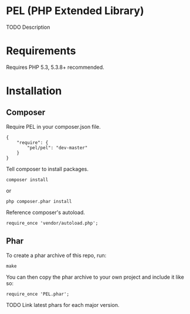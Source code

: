 PEL (PHP Extended Library)
=========================

TODO Description

Requirements
====================

Requires PHP 5.3, 5.3.8+ recommended.

Installation
====================

Composer
---------------
Require PEL in your composer.json file.

    {
	    "require": {
		    "pel/pel": "dev-master"
	    }
    }

Tell composer to install packages.

    composer install

or

	php composer.phar install

Reference composer's autoload.

    require_once 'vendor/autoload.php';

Phar
---------------

To create a phar archive of this repo, run:

    make

You can then copy the phar archive to your own project and include it like so:

    require_once 'PEL.phar';

TODO Link latest phars for each major version.